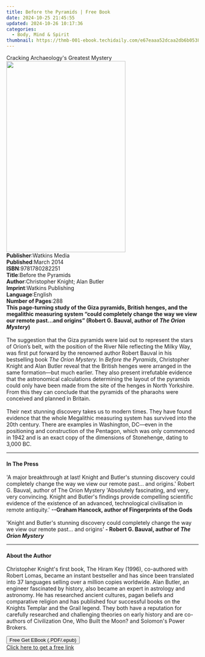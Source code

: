 ```yaml
---
title: Before the Pyramids | Free Book
date: 2024-10-25 21:45:55
updated: 2024-10-26 10:17:36
categories:
  - Body, Mind & Spirit
thumbnail: https://thmb-001-ebook.techidaily.com/e67eaaa52dcaa2db6b05383d9eb7cd670dc8f1e43a17a33da60aac19d0ddfe85.jpg
---
```

<main id="book-container">
  <div class="flex flex-col">
    <div class="book-brief flex-1 py-6 px-4 sm:p-6 md:py-10 md:px-8">
      <!-- brief-->
      <div class="book-brief-main">Cracking Archaeology's Greatest Mystery</div>
    </div>
    <div
      class="book-meta-info flex-1 grid gap-4 col-start-1 col-end-3 row-start-1 sm:mb-6 sm:grid-cols-4 lg:gap-6 lg:col-start-2 lg:row-end-6 lg:row-span-6 lg:mb-0"
    >
      <div
        class="book-meta-info-left place-content-center mt-4 p-4 text-sm leading-6 col-start-2 col-span-2 dark:text-slate-400"
      >
        <img
          class="w-full h-500 object-cover rounded-lg sm:h-255 sm:col-span-2 lg:col-span-full"
          src="https://img-001-ebook.techidaily.com/9c23c0151ffefdf4a4c4b526acc8c6f76415bf855071f29212d8770422dc9adf.jpg"
          alt=""
          width="312"
          height="500"
        />
      </div>
      <div
        class="book-meta-info-right mt-2 col-start-1 row-start-2 col-span-3 self-center"
      >
        <!-- meta data  -->
        <div class="flex flex-col px-4 md:px-8">
          <div class="flex-1">
            <strong>Publisher</strong>:<span class="px-2">Watkins Media</span>
          </div>
          <div class="flex-1">
            <strong>Published</strong>:<span class="px-2">March 2014</span>
          </div>
          <div class="flex-1">
            <strong>ISBN</strong>:<span class="px-2">9781780282251</span>
          </div>
          <div class="flex-1">
            <strong>Title</strong>:<span class="px-2">Before the Pyramids</span>
          </div>
          <div class="flex-1">
            <strong>Author</strong>:<span class="px-2"
              >Christopher Knight; Alan Butler</span
            >
          </div>
          <div class="flex-1">
            <strong>Imprint</strong>:<span class="px-2"
              >Watkins Publishing</span
            >
          </div>
          <div class="flex-1">
            <strong>Language</strong>:<span class="px-2">English</span>
          </div>
          <div class="flex-1">
            <strong>Number of Pages</strong>:<span class="px-2">288</span>
          </div>
        </div>
      </div>
    </div>
    <div class="book-description flex-1 py-6 px-4 sm:p-6 md:py-10 md:px-8">
      <div class="book-description-main">
        <div accordion-content="" id="description">
          <b
            >This page-turning study of the Giza pyramids, British henges, and
            the megalithic measuring system “could completely change the way we
            view our remote past…and origins” (Robert G. Bauval, author of
            <i>The Orion Mystery</i>)</b
          ><br />
          &nbsp;<br />
          The suggestion that the Giza pyramids were laid out to represent the
          stars of Orion’s belt, with the position of the River Nile reflecting
          the Milky Way, was first put forward by the renowned author Robert
          Bauval in his bestselling book&nbsp;<i>The Orion Mystery.</i>
          In&nbsp;<i>Before the Pyramids</i>,&nbsp;Christopher Knight and Alan
          Butler reveal that the British henges were arranged in the same
          formation—but much earlier. They also present irrefutable evidence
          that the astronomical calculations determining the layout of the
          pyramids could only have been made from the site of the henges in
          North Yorkshire. From this they can conclude that the pyramids of the
          pharaohs were conceived and planned in Britain.<br />
          &nbsp;<br />
          Their next stunning discovery takes us to modern times. They have
          found evidence that the whole Megalithic measuring system has survived
          into the 20th century. There are examples in Washington, DC—even in
          the positioning and construction of the Pentagon, which was only
          commenced in 1942 and is an exact copy of the dimensions of
          Stonehenge, dating to 3,000 BC.
        </div>
        <div class="accordion-fader"></div>
      </div>
    </div>
    <div class="book-excerpts flex-1 py-6 px-4 sm:p-6 md:py-10 md:px-8">
      <!-- excerpts-->
      <div class="book-excerpts-main">
        <hr />
        <h4 class="placeholder placeholder-heading">
          <span>In The Press</span>
        </h4>
        <p>
          'A major breakthrough at last! Knight and Butler's stunning discovery
          could completely change the way we view our remote past... and
          origins.' Robert G. Bauval, author of The Orion Mystery 'Absolutely
          fascinating, and very, very convincing. Knight and Butler's findings
          provide compelling scientific evidence of the existence of an
          advanced, technological civilisation in remote antiquity.'
          <b
            ><b
              >--Graham Hancock, author of Fingerprints of the Gods<br /></b></b
          ><br />'Knight and Butler's stunning discovery could completely change
          the way we view our remote past... and origins'<b
            ><b>
              -
              <b
                >Robert G. Bauval<b>, author of <i>The Orion Mystery</i></b></b
              ></b
            ></b
          >
        </p>
      </div>
    </div>
    <div class="book-about-author flex-1 py-6 px-4 sm:p-6 md:py-10 md:px-8">
      <!-- about author-->
      <div class="book-main-author-main">
        <hr />
        <h4 class="placeholder placeholder-heading">
          <span>About the Author</span>
        </h4>
        <p>
          Christopher Knight's first book, The Hiram Key (1996), co-authored
          with Robert Lomas, became an instant bestseller and has since been
          translated into 37 languages selling over a million copies worldwide.
          Alan Butler, an engineer fascinated by history, also became an expert
          in astrology and astronomy. He has researched ancient cultures, pagan
          beliefs and comparative religion and has published four successful
          books on the Knights Templar and the Grail legend. They both have a
          reputation for carefully researched and challenging theories on early
          history and are co-authors of Civilization One, Who Built the Moon?
          and Solomon's Power Brokers.
        </p>
      </div>
    </div>
    <div class="book-free-get flex-1 py-6 px-4 sm:p-6 md:py-10 md:px-8">
      <button
        id="btn-free-get"
        class="bg-blue-500 hover:bg-blue-700 text-white font-bold py-2 px-4 rounded"
      >
        Free Get EBook (.PDF/.epub)
      </button>
      <div id="countdown-display" class="px-2 text-lg mt-2"></div>
      <a
        id="free-link"
        class="hidden bg-blue-500 hover:bg-blue-700 text-white font-bold py-2 px-4 rounded"
        href="https://www.ebooks.com/en-us/book/1638137/before-the-pyramids/christopher-knight/"
        target="_blank"
        >Click here to get a free link</a
      >
    </div>
    <script>
      let countdownTime = 0;
      let countdownInterval = null;
      document
        .getElementById('btn-free-get')
        .addEventListener('click', startCountdown);
      function startCountdown() {
        countdownTime = new Date().getTime() + 60000 * 3;
        countdownInterval = setInterval(updateCountdown, 1000);
        document.getElementById('btn-free-get').disabled = true;
        document
          .getElementById('btn-free-get')
          .classList.add('bg-gray-500', 'cursor-not-allowed');
      }
      function updateCountdown() {
        let currentTime = new Date().getTime();
        let timeLeft = countdownTime - currentTime;
        let secondsLeft = Math.floor(timeLeft / 1000);
        document.getElementById('countdown-display').innerHTML =
          `Remaining time: ${secondsLeft} seconds.`;
        if (secondsLeft <= 0) {
          clearInterval(countdownInterval);
          document.getElementById('btn-free-get').classList.add('hidden');
          document.getElementById('free-link').classList.remove('hidden');
          document.getElementById('countdown-display').innerHTML = '';
        }
      }
    </script>
  </div>
</main>
